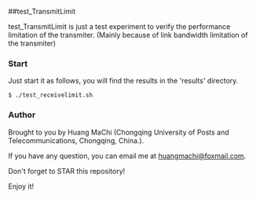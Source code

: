 ##test_TransmitLimit

test_TransmitLimit is just a test experiment to verify the performance limitation of the transmiter. (Mainly because of link bandwidth limitation of the transmiter)


### Start

Just start it as follows, you will find the results in the 'results' directory.

    $ ./test_receivelimit.sh


### Author

Brought to you by Huang MaChi (Chongqing University of Posts and Telecommunications, Chongqing, China.).

If you have any question, you can email me at huangmachi@foxmail.com.

Don't forget to STAR this repository!

Enjoy it!
